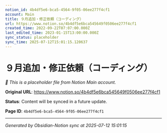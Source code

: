 ```yaml
---
notion_id: 4b4df5e6-bca5-4564-9f05-06ee277f4cf1
account: Main
title: ９月追加・修正依頼（コーディング）
url: https://www.notion.so/4b4df5e6bca545649f0506ee277f4cf1
created_time: 2022-09-22T07:07:00.000Z
last_edited_time: 2023-01-15T13:00:00.000Z
sync_status: placeholder
sync_time: 2025-07-12T15:01:15.120637
---
```


# ９月追加・修正依頼（コーディング）

*🔄 This is a placeholder file from Notion Main account.*

**Original URL**: https://www.notion.so/4b4df5e6bca545649f0506ee277f4cf1

**Status**: Content will be synced in a future update.

**Page ID**: `4b4df5e6-bca5-4564-9f05-06ee277f4cf1`

---

*Generated by Obsidian-Notion sync at 2025-07-12 15:01:15*
